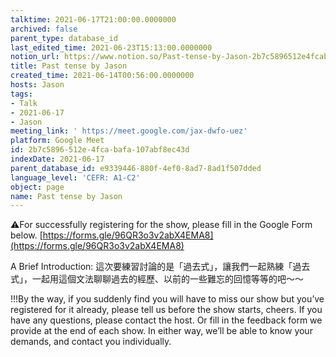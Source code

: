 ```yaml
---
talktime: 2021-06-17T21:00:00.0000000
archived: false
parent_type: database_id
last_edited_time: 2021-06-23T15:13:00.0000000
notion_url: https://www.notion.so/Past-tense-by-Jason-2b7c5896512e4fcabafa107abf8ec43d
title: Past tense by Jason
created_time: 2021-06-14T00:56:00.0000000
hosts: Jason
tags:
- Talk
- 2021-06-17
- Jason
meeting_link: ' https://meet.google.com/jax-dwfo-uez'
platform: Google Meet
id: 2b7c5896-512e-4fca-bafa-107abf8ec43d
indexDate: 2021-06-17
parent_database_id: e9339446-880f-4ef0-8ad7-8ad1f507dded
language_level: 'CEFR: A1-C2'
object: page
name: Past tense by Jason
---
```


⚠️For successfully registering for the show, please fill in the Google Form below.
[https://forms.gle/96QR3o3v2abX4EMA8](https://forms.gle/96QR3o3v2abX4EMA8)

A Brief Introduction: 
這次要練習討論的是「過去式」，讓我們一起熟練「過去式」，一起用這個文法聊聊過去的經歷、以前的一些難忘的回憶等等的吧～～

!!!By the way, if you suddenly find you will have to miss our show but you’ve registered for it already, please tell us before the show starts, cheers.
If you have any questions, please contact the host. Or fill in the feedback form we provide at the end of each show. In either way, we’ll be able to know your demands, and contact you individually.


